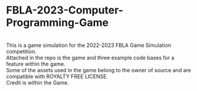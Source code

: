 # FBLA-2023-Computer-Programming-Game
<br>
This is a game simulation for the 2022-2023 FBLA Game Simulation competition.
<br>
Attached in the repo is the game and three example code bases for a feature within the game.
<br>
Some of the assets used in the game belong to the owner of source and are compatible with ROYALTY FREE LICENSE.
<br>
Credit is within the Game.
